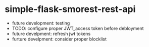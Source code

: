 # simple-flask-smorest-rest-api
- future development: testing
- TODO: configure proper JWT_access token before debloyment
- future develpment: refresh jwt tokens
- furture develpment: consider proper blocklist